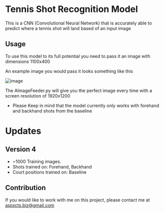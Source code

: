 # Tennis Shot Recognition Model

This is a CNN (Convolutional Neural Network) that is accurately able to predict where a tennis shot will land based of an input image

## Usage

To use this model to its full potential you need to pass it an image with dimensions 1100x400

An example image you would pass it looks something like this

![image](https://github.com/user-attachments/assets/fbe7fe1e-0d77-42ec-8988-a246e63a377d)

The AImageFeeder.py will give you the perfect image every time with a screen resolution of 1920x1200

- Please Keep in mind that the model currently only works with forehand and backhand shots from the baseline

# Updates

## Version 4
- ~1000 Training images.
- Shots trained on: Forehand, Backhand
- Court positions trained on: Baseline

## Contribution

If you would like to work with me on this project, please contact me at aspxcts.biz@gmail.com 
